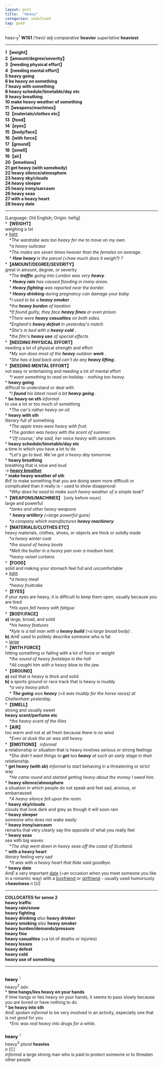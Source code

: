 ```yaml
---
layout: post
title:  "Heavy"
categories: undefined
tag: good
---
```

<DIV style="MARGIN: 0px 0px 5px">heav<B>·</B>y<SUP>1</SUP> <B>W1S1</B> /ˈhevi/ <I>adj comparative</I> <B>heavier</B> <I>superlative</I> <B>heaviest</B> <BR>
<HR>
<B>1【weight】</B><BR><B>2【amount/degree/severity】</B><BR><B>3【needing physical effort】</B><BR><B>4【needing mental effort】</B><BR><B>5 heavy going</B><BR><B>6 be heavy on something</B><BR><B>7 heavy with something</B><BR><B>8 heavy schedule/timetable/day etc</B><BR><B>9 heavy breathing</B><BR><B>10 make heavy weather of something</B><BR><B>11【weapons/machines】</B><BR><B>12【materials/clothes etc】</B><BR><B>13【food】</B><BR><B>14【eyes】</B><BR><B>15【body/face】</B><BR><B>16【with force】</B><BR><B>17【ground】</B><BR><B>18【smell】</B><BR><B>19【air】</B><BR><B>20【emotions】</B><BR><B>21 get heavy (with somebody)</B><BR><B>22 heavy silence/atmosphere</B><BR><B>23 heavy sky/clouds</B><BR><B>24 heavy sleeper</B><BR><B>25 heavy irony/sarcasm</B><BR><B>26 heavy seas</B><BR><B>27 with a heavy heart</B><BR><B>28 heavy date</B>
<HR>
[Language: Old English; Origin: hefig]<BR>*<B>【WEIGHT】</B><BR>weighing a lot<BR>≠ <A href="{{ site.baseurl }}/light"><U>light</U></A><BR>　*<I>The wardrobe was too heavy for me to move on my own.</I><BR>　*<I>a heavy suitcase</I><BR>　*<I>The males are seven times heavier than the females on average.</I><BR>　*<I> <B>How heavy</B> is the parcel (=how much does it weigh?) ?</I><BR>*<B>【AMOUNT/DEGREE/SEVERITY】</B><BR>great in amount, degree, or severity<BR>　*<I>The <B>traffic</B> going into London was very <B>heavy</B> .</I><BR>　*<I> <B>Heavy rain</B> has caused flooding in many areas.</I><BR>　*<I> <B>Heavy fighting</B> was reported near the border.</I><BR>　*<I> <B>Heavy drinking</B> during pregnancy can damage your baby.</I><BR>　*<I>I used to be a <B>heavy smoker</B> .</I><BR>　*<I>the <B>heavy burden</B> of taxation</I><BR>　*<I>If found guilty, they face <B>heavy fines</B> or even prison.</I><BR>　*<I>There were <B>heavy casualties</B> on both sides.</I><BR>　*<I>England's <B>heavy defeat</B> in yesterday's match</I><BR>　*<I>She's in bed with a <B>heavy cold</B> .</I><BR>　*<I>the film's <B>heavy use</B> of special effects</I><BR>*<B>【NEEDING PHYSICAL EFFORT】</B><BR>needing a lot of physical strength and effort<BR>　*<I>My son does most of the <B>heavy</B> outdoor <B>work</B> .</I><BR>　*<I>She has a bad back and can't do any <B>heavy lifting</B> .</I><BR>*<B>【NEEDING MENTAL EFFORT】</B><BR>not easy or entertaining and needing a lot of mental effort<BR>　*<I>I want something to read on holiday - nothing too heavy.</I><BR>* <B>heavy going</B><BR>difficult to understand or deal with<BR>　*<I>I <B>found</B> his latest novel a bit <B>heavy going</B> .</I><BR>* <B>be heavy on sth</B> <I>informal</I> <BR>to use a lot or too much of something<BR>　*<I>The car's rather heavy on oil.</I><BR>* <B>heavy with sth</B><BR><I>literary</I> full of something<BR>　*<I>The apple trees were heavy with fruit.</I><BR>　*<I>The garden was heavy with the scent of summer.</I><BR>　*<I>'Of course,' she said, her voice heavy with sarcasm.</I><BR>* <B>heavy schedule/timetable/day etc</B><BR>a time in which you have a lot to do<BR>　*<I>Let's go to bed. We've got a heavy day tomorrow.</I><BR>* <B>heavy breathing</B><BR>breathing that is slow and loud<BR>→<B> <A href="{{ site.baseurl }}/heavy%20breather"><U>heavy breather</U></A></B><BR>* <B>make heavy weather of sth</B><BR><I>BrE</I> to make something that you are doing seem more difficult or complicated than it really is - used to show disapproval<BR>　*<I>Why does he need to make such heavy weather of a simple task?</I><BR>*<B>【WEAPONS/MACHINES】</B> [only before noun]<BR>large and powerful<BR>　*<I>tanks and other heavy weapons</I><BR>　*<I> <B>heavy artillery</B> (=large powerful guns)</I> <BR>　*<I>a company which manufactures <B>heavy machinery</B> </I><BR>*<B>【MATERIALS/CLOTHES ETC】</B><BR>heavy materials, clothes, shoes, or objects are thick or solidly made<BR>　*<I>a heavy winter coat</I><BR>　*<I>the sound of heavy boots</I><BR>　*<I>Melt the butter in a heavy pan over a medium heat.</I><BR>　*<I>heavy velvet curtains</I><BR>*<B>【FOOD】</B><BR>solid and making your stomach feel full and uncomfortable<BR>≠ <A href="{{ site.baseurl }}/light"><U>light</U></A><BR>　*<I>a heavy meal</I><BR>　*<I>heavy fruitcake</I><BR>*<B>【EYES】</B><BR>if your eyes are heavy, it is difficult to keep them open, usually because you are tired<BR>　*<I>His eyes felt heavy with fatigue.</I><BR>*<B>【BODY/FACE】</B><BR><B>a)</B> large, broad, and solid<BR>　*<I>his heavy features</I><BR>　*<I>Kyle is a tall man with a <B>heavy build</B> (=a large broad body) .</I><BR><B>b)</B> <I>AmE</I> used to politely describe someone who is fat<BR>= <A href="{{ site.baseurl }}/large"><U>large</U></A><BR>*<B>【WITH FORCE】</B><BR>hitting something or falling with a lot of force or weight<BR>　*<I>the sound of heavy footsteps in the hall</I><BR>　*<I>Ali caught him with a heavy blow to the jaw.</I><BR>*<B>【GROUND】</B><BR><B>a)</B> soil that is heavy is thick and solid<BR><B>b)</B> a sports ground or race track that is heavy is muddy<BR>　*<I>a very heavy pitch</I><BR>　*<I> <B>The going</B> was <B>heavy</B> (=it was muddy for the horse races) at Cheltenham yesterday.</I><BR>*<B>【SMELL】</B><BR>strong and usually sweet<BR><B>heavy scent/perfume etc</B><BR>　*<I>the heavy scent of the lilies</I><BR>*<B>【AIR】</B><BR>too warm and not at all fresh because there is no wind<BR>　*<I>Even at dusk the air was still heavy.</I><BR>*<B>【EMOTIONS】</B> <I>informal</I> <BR>a relationship or situation that is heavy involves serious or strong feelings<BR>　*<I>She didn't want things to <B>get</B> too <B>heavy</B> at such an early stage in their relationship.</I><BR>* <B>get heavy (with sb)</B> <I>informal</I> to start behaving in a threatening or strict way<BR>　*<I>He came round and started getting heavy about the money I owed him.</I><BR>* <B>heavy silence/atmosphere</B><BR>a situation in which people do not speak and feel sad, anxious, or embarrassed<BR>　*<I>A heavy silence fell upon the room.</I><BR>* <B>heavy sky/clouds</B><BR>clouds that look dark and grey as though it will soon rain<BR>* <B>heavy sleeper</B><BR>someone who does not wake easily<BR>* <B>heavy irony/sarcasm</B><BR>remarks that very clearly say the opposite of what you really feel<BR>* <B>heavy seas</B><BR>sea with big waves<BR>　*<I>The ship went down in heavy seas off the coast of Scotland.</I><BR>* <B>with a heavy heart</B><BR><I>literary</I> feeling very sad<BR>　*<I>It was with a heavy heart that Kate said goodbye.</I><BR>* <B>heavy date</B><BR><I>AmE</I> a very important <A href="{{ site.baseurl }}/date"><U>date</U></A> (=an occasion when you meet someone you like in a romantic way) with a <A href="{{ site.baseurl }}/boyfriend"><U>boyfriend</U></A> or <A href="{{ site.baseurl }}/girlfriend"><U>girlfriend</U></A> - usually used humorously<BR><B>&gt;heaviness</B> <I>n</I> [U]
<HR>
<B>COLLOCATES for sense 2</B> <BR><B>heavy traffic</B> <BR><B>heavy rain/snow</B> <BR><B>heavy fighting</B> <BR><B>heavy drinking</B> <I>also </I><B>heavy drinker</B> <BR><B>heavy smoking</B> <I>also </I><B>heavy smoker</B> <BR><B>heavy burden/demands/pressure</B> <BR><B>heavy fine</B> <BR><B>heavy casualties</B> (=a lot of deaths or injuries) <BR><B>heavy losses</B> <BR><B>heavy defeat</B> <BR><B>heavy cold</B> <BR><B>heavy use of something</B>
<HR>
</DIV>
<DIV style="WIDTH: 100%; MARGIN: 5px 0px 0px">
<DIV style="FLOAT: left; LINE-HEIGHT: normal">&nbsp;</DIV>
<DIV style="WIDTH: 100%; OVERFLOW-X: hidden">
<DIV style="COLOR: #808080; MARGIN: 0px 0px 5px; LINE-HEIGHT: normal"><SPAN style="FONT-SIZE: 10.5pt; COLOR: #000000; LINE-HEIGHT: normal"><B>heavy</B></SPAN> <SUP style="FONT-SIZE: 83%; LINE-HEIGHT: normal">2</SUP> &nbsp;</DIV>
<DIV style="MARGIN: 0px 0px 5px">heavy<SUP>2</SUP> <I>adv</I> <BR>* <B>time hangs/lies heavy on your hands</B><BR>if time hangs or lies heavy on your hands, it seems to pass slowly because you are bored or have nothing to do<BR>* <B>be heavy into sth</B><BR><I>AmE spoken informal</I> to be very involved in an activity, especially one that is not good for you<BR>　*<I>Eric was real heavy into drugs for a while.</I></DIV>
<DIV style="WIDTH: 100%; MARGIN: 5px 0px 0px">
<DIV style="FLOAT: left; LINE-HEIGHT: normal">&nbsp;</DIV>
<DIV style="WIDTH: 100%; OVERFLOW-X: hidden">
<DIV style="COLOR: #808080; MARGIN: 0px 0px 5px; LINE-HEIGHT: normal"><SPAN style="FONT-SIZE: 10.5pt; COLOR: #000000; LINE-HEIGHT: normal"><B>heavy</B></SPAN> <SUP style="FONT-SIZE: 83%; LINE-HEIGHT: normal">3</SUP> &nbsp;</DIV>
<DIV style="MARGIN: 0px 0px 5px">heavy<SUP>3</SUP> <I>plural</I> <B>heavies</B> <BR><I>n</I> [C] <BR><I>informal</I> a large strong man who is paid to protect someone or to threaten other people</DIV>
